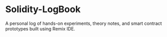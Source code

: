 # Solidity-LogBook

A personal log of hands-on experiments, theory notes, and smart contract prototypes built using Remix IDE.
